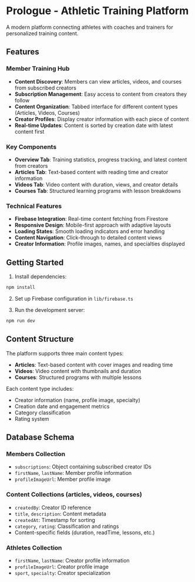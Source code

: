 # Prologue - Athletic Training Platform

A modern platform connecting athletes with coaches and trainers for personalized training content.

## Features

### Member Training Hub
- **Content Discovery**: Members can view articles, videos, and courses from subscribed creators
- **Subscription Management**: Easy access to content from creators they follow
- **Content Organization**: Tabbed interface for different content types (Articles, Videos, Courses)
- **Creator Profiles**: Display creator information with each piece of content
- **Real-time Updates**: Content is sorted by creation date with latest content first

### Key Components
- **Overview Tab**: Training statistics, progress tracking, and latest content from creators
- **Articles Tab**: Text-based content with reading time and creator information
- **Videos Tab**: Video content with duration, views, and creator details
- **Courses Tab**: Structured learning programs with lesson breakdowns

### Technical Features
- **Firebase Integration**: Real-time content fetching from Firestore
- **Responsive Design**: Mobile-first approach with adaptive layouts
- **Loading States**: Smooth loading indicators and error handling
- **Content Navigation**: Click-through to detailed content views
- **Creator Information**: Profile images, names, and specialties displayed

## Getting Started

1. Install dependencies:
```bash
npm install
```

2. Set up Firebase configuration in `lib/firebase.ts`

3. Run the development server:
```bash
npm run dev
```

## Content Structure

The platform supports three main content types:
- **Articles**: Text-based content with cover images and reading time
- **Videos**: Video content with thumbnails and duration
- **Courses**: Structured programs with multiple lessons

Each content type includes:
- Creator information (name, profile image, specialty)
- Creation date and engagement metrics
- Category classification
- Rating system

## Database Schema

### Members Collection
- `subscriptions`: Object containing subscribed creator IDs
- `firstName`, `lastName`: Member profile information
- `profileImageUrl`: Member profile image

### Content Collections (articles, videos, courses)
- `createdBy`: Creator ID reference
- `title`, `description`: Content metadata
- `createdAt`: Timestamp for sorting
- `category`, `rating`: Classification and ratings
- Content-specific fields (duration, readTime, lessons, etc.)

### Athletes Collection
- `firstName`, `lastName`: Creator profile information
- `profileImageUrl`: Creator profile image
- `sport`, `specialty`: Creator specialization
